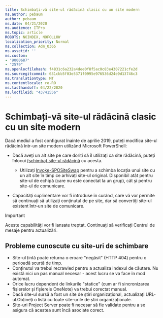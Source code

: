```yaml
---
title: Schimbați-vă site-ul rădăcină clasic cu un site modern
ms.author: pebaum
author: pebaum
ms.date: 04/21/2020
ms.audience: ITPro
ms.topic: article
ROBOTS: NOINDEX, NOFOLLOW
localization_priority: Normal
ms.collection: Adm_O365
ms.assetid: ''
ms.custom:
- "9000687"
- "2579"
ms.openlocfilehash: f4831c6a232a4dee0f8f5ac0c83e4307221cfe2d
ms.sourcegitcommit: 631cbb5f03e5371f0995e976536d24e9d13746c3
ms.translationtype: MT
ms.contentlocale: ro-RO
ms.lasthandoff: 04/22/2020
ms.locfileid: "43741556"
---
```

# <a name="swap-your-classic-root-site-with-a-modern-site"></a>Schimbați-vă site-ul rădăcină clasic cu un site modern

Dacă mediul a fost configurat înainte de aprilie 2019, puteți modifica site-ul rădăcină într-un site modern utilizând Microsoft PowerShell:

- Dacă aveți un alt site pe care doriți să îl utilizați ca site rădăcină, puteți înlocui [(schimba) site-ul rădăcină](https://docs.microsoft.com/sharepoint/modern-root-site) cu acesta. 
    - Utilizați [Invoke-SPOSiteSwap](https://docs.microsoft.com/powershell/module/sharepoint-online/invoke-spositeswap?view=sharepoint-ps) pentru a schimba locația unui site cu un alt site în timp ce arhivați site-ul original. Disponibil atât pentru site-ul de echipă (care nu este conectat la un grup), cât și pentru site-ul de comunicare. 

- Capacități suplimentare vor fi introduse în curând, care vă vor permite să continuați să utilizați conținutul de pe site, dar să convertiți site-ul existent într-un site de comunicare. 
>[!Important]
>Aceste capabilități vor fi lansate treptat. Continuați să verificați Centrul de mesaje pentru actualizări. 

## <a name="known-issues-with-swapping-sites"></a>Probleme cunoscute cu site-uri de schimbare

- Site-ul țintă poate returna o eroare "negăsit" (HTTP 404) pentru o perioadă scurtă de timp.
- Conținutul va trebui recrawled pentru a actualiza indexul de căutare. Nu există nici un pas manual necesar - acest lucru se va face în mod automat.
- Orice lucru dependent de linkurile "statice" (cum ar fi sincronizarea fișierelor și fișierele OneNote) va trebui corectat manual.
- Dacă site-ul sursă a fost un site de știri organizațional, actualizați URL-ul.Obțineți o listă cu toate site-urile de știri organizaționale.
- Site-uri Project Server poate fi necesar să fie validate pentru a se asigura că acestea sunt încă asociate corect.
